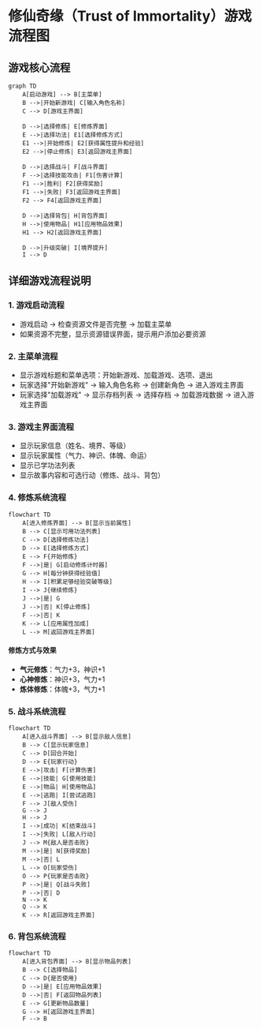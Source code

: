 # 修仙奇缘（Trust of Immortality）游戏流程图

## 游戏核心流程

```mermaid
graph TD
    A[启动游戏] --> B[主菜单]
    B -->|开始新游戏| C[输入角色名称]
    C --> D[游戏主界面]
    
    D -->|选择修炼| E[修炼界面]
    E -->|选择功法| E1[选择修炼方式]
    E1 -->|开始修炼| E2[获得属性提升和经验]
    E2 -->|停止修炼| E3[返回游戏主界面]
    
    D -->|选择战斗| F[战斗界面]
    F -->|选择技能攻击| F1[伤害计算]
    F1 -->|胜利| F2[获得奖励]
    F1 -->|失败| F3[返回游戏主界面]
    F2 --> F4[返回游戏主界面]
    
    D -->|选择背包| H[背包界面]
    H -->|使用物品| H1[应用物品效果]
    H1 --> H2[返回游戏主界面]
    
    D -->|升级突破| I[境界提升]
    I --> D
```

## 详细游戏流程说明

### 1. 游戏启动流程
- 游戏启动 → 检查资源文件是否完整 → 加载主菜单
- 如果资源不完整，显示资源错误界面，提示用户添加必要资源

### 2. 主菜单流程
- 显示游戏标题和菜单选项：开始新游戏、加载游戏、选项、退出
- 玩家选择"开始新游戏" → 输入角色名称 → 创建新角色 → 进入游戏主界面
- 玩家选择"加载游戏" → 显示存档列表 → 选择存档 → 加载游戏数据 → 进入游戏主界面

### 3. 游戏主界面流程
- 显示玩家信息（姓名、境界、等级）
- 显示玩家属性（气力、神识、体魄、命运）
- 显示已学功法列表
- 显示故事内容和可选行动（修炼、战斗、背包）

### 4. 修炼系统流程
```mermaid
flowchart TD
    A[进入修炼界面] --> B[显示当前属性]
    B --> C[显示可用功法列表]
    C --> D[选择修炼功法]
    D --> E[选择修炼方式]
    E --> F{开始修炼}
    F -->|是| G[启动修炼计时器]
    G --> H[每分钟获得经验值]
    H --> I[积累足够经验突破等级]
    I --> J{继续修炼}
    J -->|是| G
    J -->|否| K[停止修炼]
    F -->|否| K
    K --> L[应用属性加成]
    L --> M[返回游戏主界面]
```

#### 修炼方式与效果
- **气元修炼**：气力+3，神识+1
- **心神修炼**：神识+3，气力+1
- **炼体修炼**：体魄+3，气力+1

### 5. 战斗系统流程
```mermaid
flowchart TD
    A[进入战斗界面] --> B[显示敌人信息]
    B --> C[显示玩家信息]
    C --> D[回合开始]
    D --> E{玩家行动}
    E -->|攻击| F[计算伤害]
    E -->|技能| G[使用技能]
    E -->|物品| H[使用物品]
    E -->|逃跑| I[尝试逃跑]
    F --> J[敌人受伤]
    G --> J
    H --> J
    I -->|成功| K[结束战斗]
    I -->|失败| L[敌人行动]
    J --> M{敌人是否击败}
    M -->|是| N[获得奖励]
    M -->|否| L
    L --> O[玩家受伤]
    O --> P{玩家是否击败}
    P -->|是| Q[战斗失败]
    P -->|否| D
    N --> K
    Q --> K
    K --> R[返回游戏主界面]
```

### 6. 背包系统流程
```mermaid
flowchart TD
    A[进入背包界面] --> B[显示物品列表]
    B --> C[选择物品]
    C --> D{是否使用}
    D -->|是| E[应用物品效果]
    D -->|否| F[返回物品列表]
    E --> G[更新物品数量]
    G --> H[返回游戏主界面]
    F --> B
```